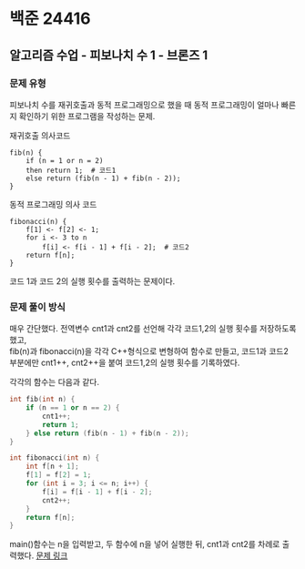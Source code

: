# 백준 24416
## 알고리즘 수업 - 피보나치 수 1 - 브론즈 1
### 문제 유형

피보나치 수를 재귀호출과 동적 프로그래밍으로 했을 때 동적 프로그래밍이 얼마나 빠른지 확인하기 위한 프로그램을 작성하는 문제.

재귀호출 의사코드
~~~
fib(n) {
    if (n = 1 or n = 2)
    then return 1;  # 코드1
    else return (fib(n - 1) + fib(n - 2));
}
~~~
동적 프로그래밍 의사 코드
~~~
fibonacci(n) {
    f[1] <- f[2] <- 1;
    for i <- 3 to n
        f[i] <- f[i - 1] + f[i - 2];  # 코드2
    return f[n];
}
~~~

코드 1과 코드 2의 실행 횟수를 출력하는 문제이다.

### 문제 풀이 방식

매우 간단했다. 전역변수 cnt1과 cnt2를 선언해 각각 코드1,2의 실행 횟수를 저장하도록 했고,   
fib(n)과 fibonacci(n)을 각각 C++형식으로 변형하여 함수로 만들고, 코드1과 코드2 부분에만 cnt1++, cnt2++을 붙여 코드1,2의 실행 횟수를 기록하였다.

각각의 함수는 다음과 같다.
~~~cpp
int fib(int n) {
    if (n == 1 or n == 2) {
        cnt1++;
        return 1;
    } else return (fib(n - 1) + fib(n - 2));
}
~~~
~~~cpp
int fibonacci(int n) {
    int f[n + 1];
    f[1] = f[2] = 1;
    for (int i = 3; i <= n; i++) {
        f[i] = f[i - 1] + f[i - 2];
        cnt2++;
    }
    return f[n];
}
~~~

main()함수는 n을 입력받고, 두 함수에 n을 넣어 실행한 뒤, cnt1과 cnt2를 차례로 출력했다.
[문제 링크](https://github.com/tyshim0118/BJ-Codes/blob/main/BJ24416.cpp)
